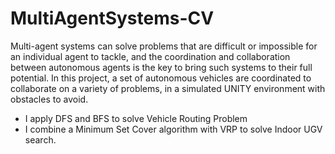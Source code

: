 # MultiAgentSystems-CV

Multi-agent systems can solve problems that are difficult or impossible for an individual agent to tackle, and the coordination and collaboration between autonomous agents is the key to bring such systems to their full potential. In this project, a set of autonomous vehicles are coordinated to collaborate on a variety of problems, in a simulated UNITY environment with obstacles to avoid. 
- I apply DFS and BFS to solve Vehicle Routing Problem 
- I combine a Minimum Set Cover algorithm with VRP to solve Indoor UGV search. 
